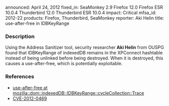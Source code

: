 announced: April 24, 2012
fixed_in: SeaMonkey 2.9
          Firefox 12.0
          Firefox ESR 10.0.4
          Thunderbird 12.0
          Thunderbird ESR 10.0.4
impact: Critical
mfsa_id: 2012-22
products: Firefox, Thunderbird, SeaMonkey
reporter: Aki Helin
title: use-after-free in IDBKeyRange

<h3>Description</h3>

<p>Using the Address Sanitizer tool, security researcher <strong>Aki
Helin</strong> from OUSPG found that IDBKeyRange of indexedDB remains in the
XPConnect hashtable instead of being unlinked before being destroyed. When it is
destroyed, this causes a use-after-free, which is potentially exploitable.
</p>


<h3>References</h3>

<ul>
  <li><a href="https://bugzilla.mozilla.org/show_bug.cgi?id=738985">
      use-after-free at
mozilla::dom::indexedDB::IDBKeyRange::cycleCollection::Trace</a></li>
  <li><a href="http://cve.mitre.org/cgi-bin/cvename.cgi?name=CVE-2012-0469" class="ex-ref">CVE-2012-0469</a></li>
</ul>



